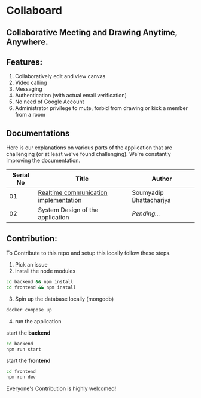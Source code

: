 # Collaboard

## Collaborative Meeting and Drawing Anytime, Anywhere.

## Features:

1. Collaboratively edit and view canvas
2. Video calling
3. Messaging
4. Authentication (with actual email verification)
6. No need of Google Account
7. Administrator privilege to mute, forbid from drawing or kick a member from a room

## Documentations

Here is our explanations on various parts of the application that are challenging (or at least we've found challenging).
We're constantly improving the documentation.

| Serial No   | Title                                                                          | Author                 |
|-------------|--------------------------------------------------------------------------------|------------------------|
| 01          | [Realtime communication implementation](./docs/socket-implementation.md)       | Soumyadip Bhattacharjya|
| 02          | System Design of the application                                               | *Pending...*           |


## Contribution:

To Contribute to this repo and setup this locally follow these steps.

1. Pick an issue
2. install the node modules

```bash
cd backend && npm install
cd frontend && npm install
```

3. Spin up the database locally (mongodb)

```bash
docker compose up
```

4. run the application

start the **backend**

```bash
cd backend
npm run start
```

start the **frontend**

```bash
cd frontend
npm run dev
```

Everyone's Contribution is highly welcomed!
